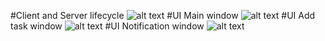 #Client and Server lifecycle
![alt text](https://user-images.githubusercontent.com/49342498/73522800-d026c500-4422-11ea-991c-33c255056171.jpg)
#UI Main window
![alt text](https://sun9-42.userapi.com/c857420/v857420182/ea399/LVuiesJN0RQ.jpg)
#UI Add task window
![alt text](https://sun9-55.userapi.com/c857420/v857420182/ea3b2/dZzw1AZ5tgo.jpg)
#UI Notification window
![alt text](https://sun9-48.userapi.com/c857420/v857420182/ea3aa/BSabMaPDpK4.jpg)